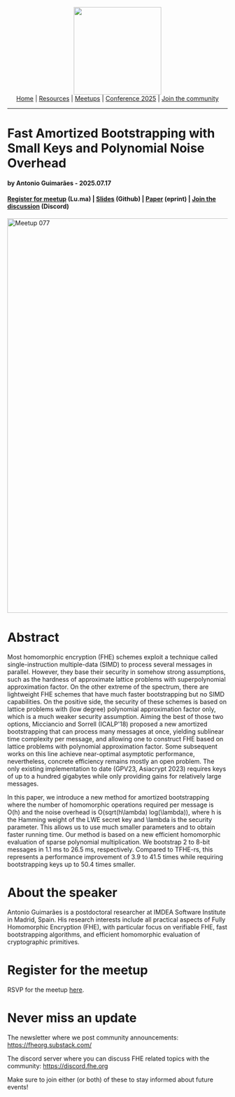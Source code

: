 <!-- Main header navigation -->
<p align="center">
  <img width="200" src="https://user-images.githubusercontent.com/5758427/180978488-db825482-5a58-4c7c-9589-c494a6f0be04.png"><br/>
  <a href="https://fhe-org.github.io">Home</a> | <a href="https://fhe-org.github.io/resources">Resources</a> | <a href="https://fhe-org.github.io/meetups/">Meetups</a> | <a href="https://fhe-org.github.io/conferences/conference-2025/">Conference 2025</a> | <a href="https://fhe-org.github.io/community">Join the community</a>
</p>
<hr/>
<!-- /Main header navigation -->

# Fast Amortized Bootstrapping with Small Keys and Polynomial Noise Overhead
#### by Antonio Guimarães - 2025.07.17
#### <a href="https://lu.ma/pgxj2q5l">Register for meetup</a> (Lu.ma) | <a href="https://github.com/user-attachments/files/21300428/Fast.Amortized.Bootstrapping.pdf"> Slides</a> (Github) | <a href="https://eprint.iacr.org/2025/686">Paper</a> (eprint) | <a href="https://discord.fhe.org">Join the discussion</a> (Discord)

<a href="https://lu.ma/pgxj2q5l"><img width="900" alt="Meetup 077" src="https://github.com/user-attachments/assets/f1a9758e-3c9c-4dd1-a99c-bda85d4c6d5d" /></a>

# Abstract

Most homomorphic encryption (FHE) schemes exploit a technique called single-instruction multiple-data (SIMD) to process several messages in parallel. However, they base their security in somehow strong assumptions, such as the hardness of approximate lattice problems with superpolynomial approximation factor. On the other extreme of the spectrum, there are lightweight FHE schemes that have much faster bootstrapping but no SIMD capabilities. On the positive side, the security of these schemes is based on lattice problems with (low degree) polynomial approximation factor only, which is a much weaker security assumption. Aiming the best of those two options, Micciancio and Sorrell (ICALP'18) proposed a new amortized bootstrapping that can process many messages at once, yielding sublinear time complexity per message, and allowing one to construct FHE based on lattice problems with polynomial approximation factor. Some subsequent works on this line achieve near-optimal asymptotic performance, nevertheless, concrete efficiency remains mostly an open problem. The only existing implementation to date (GPV23, Asiacrypt 2023) requires keys of up to a hundred gigabytes while only providing gains for relatively large messages.

In this paper, we introduce a new method for amortized bootstrapping where the number of homomorphic operations required per message is O(h) and the noise overhead is O(sqrt(h\lambda) log(\lambda)), where h is the Hamming weight of the LWE secret key and \lambda is the security parameter. This allows us to use much smaller parameters and to obtain faster running time. Our method is based on a new efficient homomorphic evaluation of sparse polynomial multiplication. We bootstrap 2 to 8-bit messages in 1.1 ms to 26.5 ms, respectively. Compared to TFHE-rs, this represents a performance improvement of 3.9 to 41.5 times while requiring bootstrapping keys up to 50.4 times smaller.

# About the speaker

Antonio Guimarães is a postdoctoral researcher at IMDEA Software Institute in Madrid, Spain. His research interests include all practical aspects of Fully Homomorphic Encryption (FHE), with particular focus on verifiable FHE, fast bootstrapping algorithms, and efficient homomorphic evaluation of cryptographic primitives.

# Register for the meetup

RSVP for the meetup [here](https://lu.ma/pgxj2q5l).

# Never miss an update

The newsletter where we post community announcements: https://fheorg.substack.com/

The discord server where you can discuss FHE related topics with the community: https://discord.fhe.org

Make sure to join either (or both) of these to stay informed about future events!
